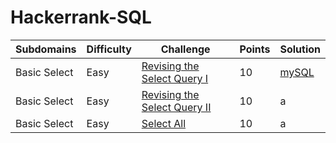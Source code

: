 # Hackerrank-SQL

|Subdomains | Difficulty | Challenge | Points | Solution |
|--|--|--|--|--|
| Basic Select | Easy | [Revising the Select Query I](https://www.hackerrank.com/challenges/revising-the-select-query/problem) | 10 | [mySQL](https://github.com/citraput/Hackerrank-SQL/blob/master/1-Revising_The_Select_Query_1.sql) |
| Basic Select | Easy | [Revising the Select Query II](https://www.hackerrank.com/challenges/revising-the-select-query-2/problem) | 10 | a |
| Basic Select | Easy | [Select All](https://www.hackerrank.com/challenges/select-all-sql/problem) | 10 | a |
